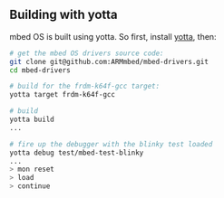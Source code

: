 ## Building with yotta

mbed OS is built using yotta. So first, install [yotta](http://github.com/ARMmbed/yotta), then:

```bash
# get the mbed OS drivers source code:
git clone git@github.com:ARMmbed/mbed-drivers.git
cd mbed-drivers

# build for the frdm-k64f-gcc target:
yotta target frdm-k64f-gcc

# build
yotta build
...

# fire up the debugger with the blinky test loaded
yotta debug test/mbed-test-blinky
...
> mon reset
> load
> continue

```


